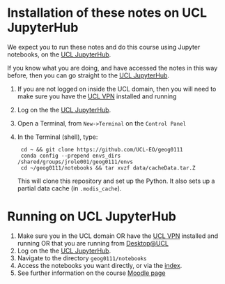 # Installation of these notes on UCL JupyterHub

We expect you to run these notes and do this course using Jupyter notebooks, on the [UCL JupyterHub](https://jupyter.data-science.rc.ucl.ac.uk/).

If you know what you are doing, and have accessed the notes in this way before, then you can go straight to the [UCL JupyterHub](https://jupyter.data-science.rc.ucl.ac.uk/).

1. If you are not logged on inside the UCL domain, then you will need to make sure you have the [UCL VPN](https://www.ucl.ac.uk/isd/services/get-connected/ucl-virtual-private-network-vpn) installed and running
2. Log on the the [UCL JupyterHub](https://jupyter.data-science.rc.ucl.ac.uk/).
3. Open a Terminal, from `New->Terminal` on the `Control Panel`
4. In the Terminal (shell), type:

        cd ~ && git clone https://github.com/UCL-EO/geog0111
        conda config --prepend envs_dirs /shared/groups/jrole001/geog0111/envs
        cd ~/geog0111/notebooks && tar xvzf data/cacheData.tar.Z
    
   This will clone this repository and set up the Python. It also sets up a partial data cache (in `.modis_cache`).

# Running on UCL JupyterHub

1. Make sure you in the UCL domain OR have the [UCL VPN](https://www.ucl.ac.uk/isd/services/get-connected/ucl-virtual-private-network-vpn) installed and running OR that you are running from [Desktop@UCL](https://www.ucl.ac.uk/isd/services/computers/remote-access/desktopucl-anywhere)
2. Log on the the [UCL JupyterHub](https://jupyter.data-science.rc.ucl.ac.uk/).
3. Navigate to the directory `geog0111/notebooks`
4. Access the notebooks you want directly, or via the [index](TIMETABLE.md).
5. See further information on the course [Moodle page](https://moodle.ucl.ac.uk/course/view.php?id=21495)
